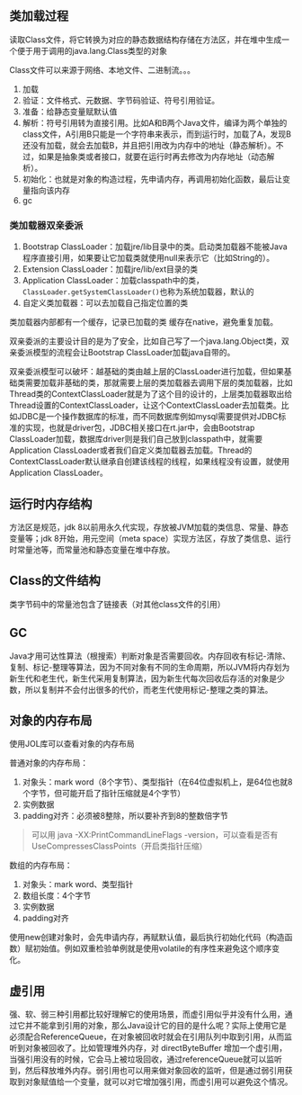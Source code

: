 ## 类加载过程
读取Class文件，将它转换为对应的静态数据结构存储在方法区，并在堆中生成一个便于用于调用的java.lang.Class类型的对象

Class文件可以来源于网络、本地文件、二进制流。。。

1. 加载
2. 验证：文件格式、元数据、字节码验证、符号引用验证。
3. 准备：给静态变量赋默认值
4. 解析：符号引用转为直接引用。比如A和B两个Java文件，编译为两个单独的class文件，A引用B只能是一个字符串来表示，而到运行时，加载了A，发现B还没有加载，就会去加载B，并且把引用改为内存中的地址（静态解析）。不过，如果是抽象类或者接口，就要在运行时再去修改为内存地址（动态解析）。
5. 初始化：也就是对象的构造过程，先申请内存，再调用初始化函数，最后让变量指向该内存
6. gc

### 类加载器双亲委派
1. Bootstrap ClassLoader：加载jre/lib目录中的类。启动类加载器不能被Java程序直接引用，如果要让它加载类就使用null来表示它（比如String的）。
2. Extension ClassLoader：加载jre/lib/ext目录的类
3. Application ClassLoader：加载classpath中的类，`ClassLoader.getSystemClassLoader()`也称为系统加载器，默认的
4. 自定义类加载器：可以去加载自己指定位置的类

类加载器内部都有一个缓存，记录已加载的类 缓存在native，避免重复加载。

双亲委派的主要设计目的是为了安全，比如自己写了一个java.lang.Object类，双亲委派模型的流程会让Bootstrap ClassLoader加载java自带的。

双亲委派模型可以破坏：越基础的类由越上层的ClassLoader进行加载，但如果基础类需要加载非基础的类，那就需要上层的类加载器去调用下层的类加载器，比如Thread类的ContextClassLoader就是为了这个目的设计的，上层类加载器取出给Thread设置的ContextClassLoader，让这个ContextClassLoader去加载类。比如JDBC是一个操作数据库的标准，而不同数据库例如mysql需要提供对JDBC标准的实现，也就是driver包，JDBC相关接口在rt.jar中，会由Bootstrap ClassLoader加载，数据库driver则是我们自己放到classpath中，就需要Application ClassLoader或者我们自定义类加载器去加载。Thread的ContextClassLoader默认继承自创建该线程的线程，如果线程没有设置，就使用Application ClassLoader。

## 运行时内存结构
方法区是规范，jdk 8以前用永久代实现，存放被JVM加载的类信息、常量、静态变量等；jdk 8开始，用元空间（meta space）实现方法区，存放了类信息、运行时常量池等，而常量池和静态变量在堆中存放。


## Class的文件结构
类字节码中的常量池包含了链接表（对其他class文件的引用）

## GC
Java才用可达性算法（根搜索）判断对象是否需要回收。内存回收有标记-清除、复制、标记-整理等算法，因为不同对象有不同的生命周期，所以JVM将内存划为新生代和老生代，新生代采用复制算法，因为新生代每次回收后存活的对象是少数，所以复制并不会付出很多的代价，而老生代使用标记-整理之类的算法。

## 对象的内存布局
使用JOL库可以查看对象的内存布局

普通对象的内存布局：
1. 对象头：mark word（8个字节）、类型指针（在64位虚拟机上，是64位也就8个字节，但可能开启了指针压缩就是4个字节）
2. 实例数据
3. padding对齐：必须被8整除，所以要补齐到8的整数倍字节

> 可以用 java -XX:PrintCommandLineFlags -version，可以查看是否有UseCompressesClassPoints（开启类指针压缩）

数组的内存布局：
1. 对象头：mark word、类型指针
2. 数组长度：4个字节
3. 实例数据
4. padding对齐

使用new创建对象时，会先申请内存，再赋默认值，最后执行初始化代码（构造函数）赋初始值。例如双重检验单例就是使用volatile的有序性来避免这个顺序变化。

## 虚引用
强、软、弱三种引用都比较好理解它的使用场景，而虚引用似乎并没有什么用，通过它并不能拿到引用的对象，那么Java设计它的目的是什么呢？实际上使用它是必须配合ReferenceQueue，在对象被回收时就会在引用队列中取到引用，从而监听到对象被回收了。比如管理堆外内存，对 directByteBuffer 增加一个虚引用，当强引用没有的时候，它会马上被垃圾回收，通过referenceQueue就可以监听到，然后释放堆外内存。弱引用也可以用来做对象回收的监听，但是通过弱引用获取到对象赋值给一个变量，就可以对它增加强引用，而虚引用可以避免这个情况。